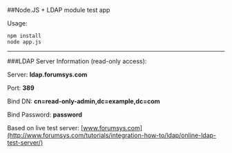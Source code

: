 ##Node.JS + LDAP module test app


Usage:

    npm install
    node app.js

----------

###LDAP Server Information (read-only access):

Server: **ldap.forumsys.com**

Port: **389**

Bind DN: **cn=read-only-admin,dc=example,dc=com**

Bind Password: **password**

Based on live test server:
[www.forumsys.com](http://www.forumsys.com/tutorials/integration-how-to/ldap/online-ldap-test-server/)
